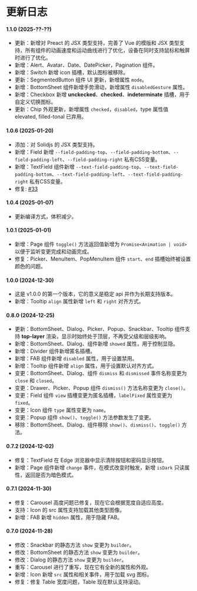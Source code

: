 # 更新日志

#### 1.1.0 (2025-??-??)

- 更新：新增对 Preact 的 JSX 类型支持，完善了 Vue 的模版和 JSX 类型支持，所有组件的动画速度和运动曲线进行了优化，设备在同时支持鼠标和触屏时进行了优化。
- 新增：Alert、Avatar、Date、DatePicker，Pagination 组件。
- 新增：Switch 新增 icon 插槽，默认图标被移除。
- 更新：SegmentedButton 组件 UI 更新，新增属性 `mode`。
- 新增：BottomSheet 组件新增手势滑动，新增属性 `disabledGesture` 属性。
- 新增：Checkbox 新增 **unckecked**、**checked**、**indeterminate** 插槽，用于自定义切换图标。
- 更新：Chip 外观更新，新增属性 `checked`，`disabled`，type 属性值 elevated, filled-tonal 已弃用。

#### 1.0.6 (2025-01-20)

- 添加：对 Solidjs 的 JSX 类型支持。
- 新增：Field 新增 `--field-padding-top`、`--field-padding-bottom`、`--field-padding-left`、`--field-padding-right` 私有CSS变量。
- 新增：TextField 组件新增 `--text-field-padding-top`、`--text-field-padding-bottom`、`--text-field-padding-left`、`--text-field-padding-right` 私有CSS变量。
- 修复: [#33](https://github.com/apprat/sober/issues/33)

#### 1.0.4 (2025-01-07)

- 更新编译方式，体积减少。

#### 1.0.1 (2025-01-01)

- 新增：Page 组件 `toggle()` 方法返回值新增为 `Promise<Animation | void>` 以便于监听变更完成和动画完成。
- 修复：Picker、MenuItem、PopMenuItem 组件 `start`、`end` 插槽始终被设置颜色的问题。

#### 1.0.0 (2024-12-30)

- 这是 v1.0.0 的第一个版本，它的意义是稳定 api 并作为长期支持版本。
- 新增：Tooltip `align` 属性新增 `left` 和 `right` 对齐方式。

#### 0.8.0 (2024-12-25)

- 更新：BottomSheet、Dialog、Picker、Popup、Snackbar、Tooltip 组件支持 **top-layer** 渲染，显示时始终处于顶层，不再受父级和层级影响。
- 新增：BottomSheet、Dialog、组件新增 `showed` 属性，用于控制显隐。
- 新增：Divider 组件新增匿名插槽。
- 新增：FAB 组件新增 `disabled` 属性，用于设置禁用。
- 新增：Tooltip 组件新增 `align` 属性，用于设置默认对齐方式。
- 变更：BottomSheet、Dialog、组件 `dismiss` 和 `dismissed` 事件名称变更为 `close` 和 `closed`。
- 变更：Drawer、Picker、Popup 组件 `dismiss()` 方法名称变更为 `close()`。
- 变更：Field 组件 `view` 插槽变更为匿名插槽，`labelFixed` 属性变更为 `fixed`。
- 变更：Icon 组件 `type` 属性变更为 `name`。
- 变更：Popup 组件 `show()`、`toggle()` 方法参数发生了变更。
- 移除：BottomSheet、Dialog、组件移除 `show()`、`dismiss()`、`toggle()` 方法。

#### 0.7.2 (2024-12-02)

- 修复：TextField 在 Edge 浏览器中显示清除按钮和密码显示按钮。
- 新增：Page 组件新增 `change` 事件，在模式改变时触发，新增 `isDark` 只读属性，返回是否为暗色模式。

#### 0.7.1 (2024-11-30)

- 修复：Carousel 高度问题已修复，现在它会根据宽度自适应高度。
- 支持：Icon 的 src 属性支持加载其他类型图像。
- 新增：FAB 新增 `hidden` 属性，用于隐藏 FAB。

#### 0.7.0 (2024-11-28)

- 修改：Snackbar 的静态方法 `show` 变更为 `builder`。
- 修改：BottomSheet 的静态方法 `show` 变更为 `builder`。
- 修改：Dialog 的静态方法 `show` 变更为 `builder`。
- 重写：Carousel 进行了重写，现在它有全新的属性和外观。
- 新增：Icon 新增 `src` 属性和相关事件，用于加载 svg 图标。
- 修复：修复 Table 宽度问题，Table 现在默认支持滚动。